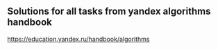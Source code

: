 ## Solutions for all tasks from yandex algorithms handbook
https://education.yandex.ru/handbook/algorithms